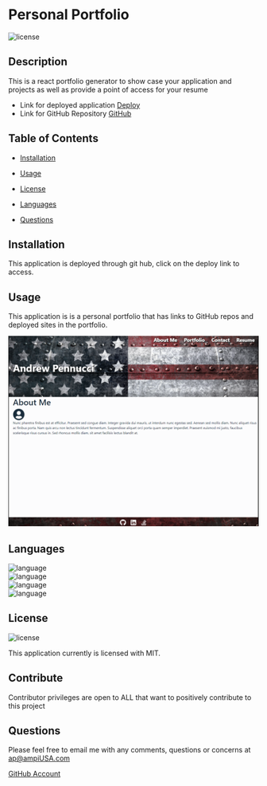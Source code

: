 # Personal Portfolio
  ![license](https://img.shields.io/badge/license-MIT-critical?./license/MIT)

  ## Description
This is a react portfolio generator to show case your application and projects as well as provide a point of access for your resume
    
  * Link for deployed application [Deploy](https://a7063p.github.io/portfolio/#about%20me)   
  * Link for GitHub Repository [GitHub](https://github.com/a7063p/portfolio.git)  


  ## Table of Contents
  * [Installation](#Installation)
  * [Usage](#Usage)
  * [License](#License)
  * [Languages](#Languages)  
  
  
  * [Questions](##Questions) 
  

  ## Installation

  This application is deployed through git hub, click on the deploy link to access.
  
    
    
  ## Usage
This application is is a personal portfolio that has links to GitHub repos and deployed sites in the portfolio.  

  
      

  ![image](.\src\assets\images\portfolio.PNG)  
  
  ## Languages  
  ![language](https://img.shields.io/badge/JavaScript-critical)  
  ![language](https://img.shields.io/badge/ES6-critical)  
  ![language](https://img.shields.io/badge/Node-critical)   
  ![language](https://img.shields.io/badge/REACT-critical)   
   
 

  ## License  
  ![license](https://img.shields.io/badge/license-MIT-critical)
  
  This application currently is licensed with MIT. 
 

  


  ## Contribute
  Contributor privileges are open to ALL that want to positively contribute to this project

  
  

  ## Questions
  Please feel free to email me with any comments, questions or concerns at ap@ampiUSA.com

  [GitHub Account](https://github.com/a7063p)
